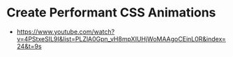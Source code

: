 # Create Performant CSS Animations

* <https://www.youtube.com/watch?v=4PStxeSIL9I&list=PLZlA0Gpn_vH8mpXIUHjWoMAAgoCEinL0R&index=24&t=9s>